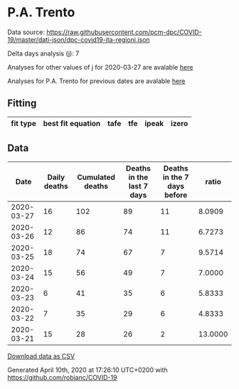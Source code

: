 # P.A. Trento

Data source: https://raw.githubusercontent.com/pcm-dpc/COVID-19/master/dati-json/dpc-covid19-ita-regioni.json

Delta days analysis (j): 7

Analyses for other values of j for 2020-03-27 are avalable [here](../README.md)

Analyses for P.A. Trento for previous dates are avalable [here](../../README.md)

## Fitting 
|fit type|best fit equation|tafe|tfe|ipeak|izero|
|-------|-----|--------|------|---|---|

## Data
|Date|Daily deaths|Cumulated deaths|Deaths in the last 7 days|Deaths in the 7 days before|ratio|
|----|----------|-----------|-------|--------------------|-----|
|2020-03-27|16|102|89|11|8.0909|
|2020-03-26|12|86|74|11|6.7273|
|2020-03-25|18|74|67|7|9.5714|
|2020-03-24|15|56|49|7|7.0000|
|2020-03-23|6|41|35|6|5.8333|
|2020-03-22|7|35|29|6|4.8333|
|2020-03-21|15|28|26|2|13.0000|

[Download data as CSV](COVID-19_p.a._trento_j7_2020-03-27.csv)

Generated April 10th, 2020 at 17:26:10 UTC+0200 with https://github.com/robianc/COVID-19
